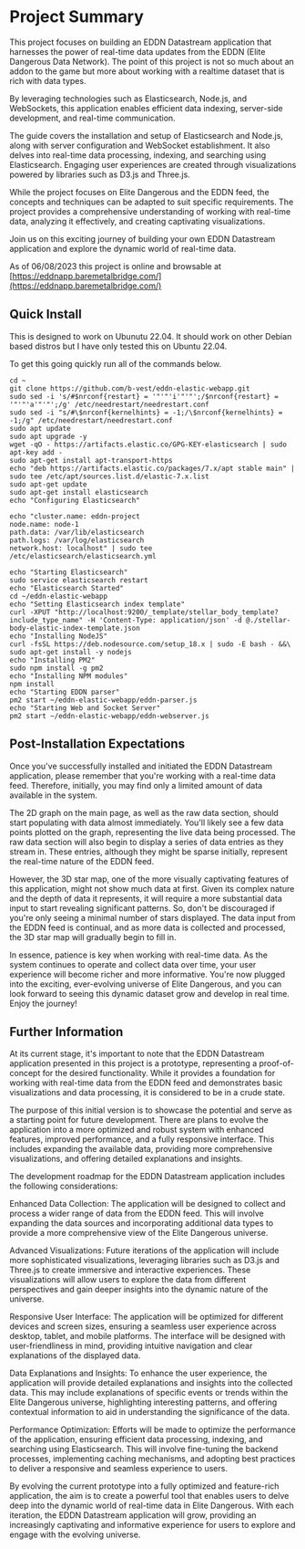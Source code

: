 # Project Summary

This project focuses on building an EDDN Datastream application that harnesses the power of real-time data updates from the EDDN (Elite Dangerous Data Network). The point of this project is not so much about an addon to the game but more about working with a realtime dataset that is rich with data types. 

By leveraging technologies such as Elasticsearch, Node.js, and WebSockets, this application enables efficient data indexing, server-side development, and real-time communication.

The guide covers the installation and setup of Elasticsearch and Node.js, along with server configuration and WebSocket establishment. It also delves into real-time data processing, indexing, and searching using Elasticsearch. Engaging user experiences are created through visualizations powered by libraries such as D3.js and Three.js.

While the project focuses on Elite Dangerous and the EDDN feed, the concepts and techniques can be adapted to suit specific requirements. The project provides a comprehensive understanding of working with real-time data, analyzing it effectively, and creating captivating visualizations.

Join us on this exciting journey of building your own EDDN Datastream application and explore the dynamic world of real-time data.

As of 06/08/2023 this project is online and browsable at [https://eddnapp.baremetalbridge.com/](https://eddnapp.baremetalbridge.com/)


## Quick Install
This is designed to work on Ubunutu 22.04. It should work on other Debian based distros but I have only tested this on Ubuntu 22.04.

To get this going quickly run all of the commands below.

```
cd ~
git clone https://github.com/b-vest/eddn-elastic-webapp.git
sudo sed -i 's/#$nrconf{restart} = '"'"'i'"'"';/$nrconf{restart} = '"'"'a'"'"';/g' /etc/needrestart/needrestart.conf
sudo sed -i "s/#\$nrconf{kernelhints} = -1;/\$nrconf{kernelhints} = -1;/g" /etc/needrestart/needrestart.conf
sudo apt update
sudo apt upgrade -y
wget -qO - https://artifacts.elastic.co/GPG-KEY-elasticsearch | sudo apt-key add -
sudo apt-get install apt-transport-https
echo "deb https://artifacts.elastic.co/packages/7.x/apt stable main" | sudo tee /etc/apt/sources.list.d/elastic-7.x.list
sudo apt-get update
sudo apt-get install elasticsearch
echo "Configuring Elasticsearch"

echo "cluster.name: eddn-project
node.name: node-1
path.data: /var/lib/elasticsearch
path.logs: /var/log/elasticsearch
network.host: localhost" | sudo tee /etc/elasticsearch/elasticsearch.yml

echo "Starting Elasticsearch"
sudo service elasticsearch restart
echo "Elasticsearch Started"
cd ~/eddn-elastic-webapp
echo "Setting Elasticsearch index template"
curl -XPUT "http://localhost:9200/_template/stellar_body_template?include_type_name" -H 'Content-Type: application/json' -d @./stellar-body-elastic-index-template.json
echo "Installing NodeJS"
curl -fsSL https://deb.nodesource.com/setup_18.x | sudo -E bash - &&\
sudo apt-get install -y nodejs
echo "Installing PM2"
sudo npm install -g pm2
echo "Installing NPM modules"
npm install 
echo "Starting EDDN parser"
pm2 start ~/eddn-elastic-webapp/eddn-parser.js
echo "Starting Web and Socket Server"
pm2 start ~/eddn-elastic-webapp/eddn-webserver.js
```

## Post-Installation Expectations

Once you've successfully installed and initiated the EDDN Datastream application, please remember that you're working with a real-time data feed. Therefore, initially, you may find only a limited amount of data available in the system.

The 2D graph on the main page, as well as the raw data section, should start populating with data almost immediately. You'll likely see a few data points plotted on the graph, representing the live data being processed. The raw data section will also begin to display a series of data entries as they stream in. These entries, although they might be sparse initially, represent the real-time nature of the EDDN feed.

However, the 3D star map, one of the more visually captivating features of this application, might not show much data at first. Given its complex nature and the depth of data it represents, it will require a more substantial data input to start revealing significant patterns. So, don't be discouraged if you're only seeing a minimal number of stars displayed. The data input from the EDDN feed is continual, and as more data is collected and processed, the 3D star map will gradually begin to fill in.

In essence, patience is key when working with real-time data. As the system continues to operate and collect data over time, your user experience will become richer and more informative. You're now plugged into the exciting, ever-evolving universe of Elite Dangerous, and you can look forward to seeing this dynamic dataset grow and develop in real time. Enjoy the journey!

## Further Information

At its current stage, it's important to note that the EDDN Datastream application presented in this project is a prototype, representing a proof-of-concept for the desired functionality. While it provides a foundation for working with real-time data from the EDDN feed and demonstrates basic visualizations and data processing, it is considered to be in a crude state.

The purpose of this initial version is to showcase the potential and serve as a starting point for future development. There are plans to evolve the application into a more optimized and robust system with enhanced features, improved performance, and a fully responsive interface. This includes expanding the available data, providing more comprehensive visualizations, and offering detailed explanations and insights.

The development roadmap for the EDDN Datastream application includes the following considerations:

   Enhanced Data Collection: The application will be designed to collect and process a wider range of data from the EDDN feed. This will involve expanding the data sources and incorporating additional data types to provide a more comprehensive view of the Elite Dangerous universe.

   Advanced Visualizations: Future iterations of the application will include more sophisticated visualizations, leveraging libraries such as D3.js and Three.js to create immersive and interactive experiences. These visualizations will allow users to explore the data from different perspectives and gain deeper insights into the dynamic nature of the universe.

   Responsive User Interface: The application will be optimized for different devices and screen sizes, ensuring a seamless user experience across desktop, tablet, and mobile platforms. The interface will be designed with user-friendliness in mind, providing intuitive navigation and clear explanations of the displayed data.

   Data Explanations and Insights: To enhance the user experience, the application will provide detailed explanations and insights into the collected data. This may include explanations of specific events or trends within the Elite Dangerous universe, highlighting interesting patterns, and offering contextual information to aid in understanding the significance of the data.

    
   Performance Optimization: Efforts will be made to optimize the performance of the application, ensuring efficient data processing, indexing, and searching using Elasticsearch. This will involve fine-tuning the backend processes, implementing caching mechanisms, and adopting best practices to deliver a responsive and seamless experience to users.

By evolving the current prototype into a fully optimized and feature-rich application, the aim is to create a powerful tool that enables users to delve deep into the dynamic world of real-time data in Elite Dangerous. With each iteration, the EDDN Datastream application will grow, providing an increasingly captivating and informative experience for users to explore and engage with the evolving universe.